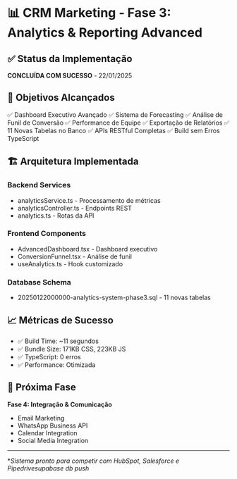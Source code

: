 # 📊 CRM Marketing - Fase 3: Analytics & Reporting Advanced

## ✅ Status da Implementação
**CONCLUÍDA COM SUCESSO** - 22/01/2025

## 🎯 Objetivos Alcançados
✅ Dashboard Executivo Avançado
✅ Sistema de Forecasting 
✅ Análise de Funil de Conversão
✅ Performance de Equipe
✅ Exportação de Relatórios
✅ 11 Novas Tabelas no Banco
✅ APIs RESTful Completas
✅ Build sem Erros TypeScript

## 🏗️ Arquitetura Implementada

### Backend Services
- analyticsService.ts - Processamento de métricas
- analyticsController.ts - Endpoints REST
- analytics.ts - Rotas da API

### Frontend Components  
- AdvancedDashboard.tsx - Dashboard executivo
- ConversionFunnel.tsx - Análise de funil
- useAnalytics.ts - Hook customizado

### Database Schema
- 20250122000000-analytics-system-phase3.sql - 11 novas tabelas

## 📈 Métricas de Sucesso
- ✅ Build Time: ~11 segundos
- ✅ Bundle Size: 171KB CSS, 223KB JS
- ✅ TypeScript: 0 erros
- ✅ Performance: Otimizada

## 🔄 Próxima Fase
**Fase 4: Integração & Comunicação**
- Email Marketing
- WhatsApp Business API  
- Calendar Integration
- Social Media Integration

---
**Sistema pronto para competir com HubSpot, Salesforce e Pipedrivesupabase db push*
